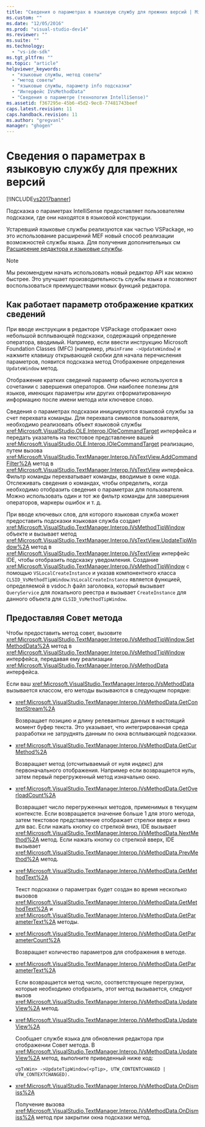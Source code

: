 ```yaml
---
title: "Сведения о параметрах в языковую службу для прежних версий | Microsoft Docs"
ms.custom: ""
ms.date: "12/05/2016"
ms.prod: "visual-studio-dev14"
ms.reviewer: ""
ms.suite: ""
ms.technology: 
  - "vs-ide-sdk"
ms.tgt_pltfrm: ""
ms.topic: "article"
helpviewer_keywords: 
  - "языковые службы, метод советы"
  - "метод советы"
  - "языковые службы, параметр info подсказки"
  - "Интерфейс IVsMethodData"
  - "Сведения о параметре (технология IntelliSense)"
ms.assetid: f367295e-45b6-45d2-9ec8-77481743beef
caps.latest.revision: 11
caps.handback.revision: 11
ms.author: "gregvanl"
manager: "ghogen"
---
```

# Сведения о параметрах в языковую службу для прежних версий
[!INCLUDE[vs2017banner](../../code-quality/includes/vs2017banner.md)]

Подсказка о параметрах IntelliSense предоставляет пользователям подсказки, где они находятся в языковой конструкции.  
  
 Устаревший языковые службы реализуются как частью VSPackage, но это использование расширений MEF новый способ реализации возможностей службы языка. Для получения дополнительных см [Расширение редактора и языковые службы](../../extensibility/extending-the-editor-and-language-services.md).  
  
> [!NOTE]
>  Мы рекомендуем начать использовать новый редактор API как можно быстрее. Это улучшает производительность службы языка и позволяют воспользоваться преимуществами новых функций редактора.  
  
## Как работает параметр отображение кратких сведений  
 При вводе инструкции в редакторе VSPackage отображает окно небольшой всплывающей подсказки, содержащий определение оператора, вводимый. Например, если ввести инструкцию Microsoft Foundation Classes \(MFC\) \(например, `pMainFrame ->UpdateWindow`\) и нажмите клавишу открывающей скобки для начала перечисления параметров, появится подсказка метод Отображение определения `UpdateWindow` метод.  
  
 Отображение кратких сведений параметр обычно используются в сочетании с завершения операторов. Они наиболее полезны для языков, имеющих параметры или других отформатированную информацию после имени метода или ключевое слово.  
  
 Сведения о параметрах подсказки инициируются языковой службы за счет перехвата команды. Для перехвата символов пользователя, необходимо реализовать объект языковой службы <xref:Microsoft.VisualStudio.OLE.Interop.IOleCommandTarget> интерфейса и передать указатель на текстовое представление вашей <xref:Microsoft.VisualStudio.OLE.Interop.IOleCommandTarget> реализацию, путем вызова <xref:Microsoft.VisualStudio.TextManager.Interop.IVsTextView.AddCommandFilter%2A> метод в <xref:Microsoft.VisualStudio.TextManager.Interop.IVsTextView> интерфейса. Фильтр команды перехватывает команды, вводимые в окне кода. Отслеживать сведения о командах, чтобы определить, когда необходимо отобразить сведения о параметрах для пользователя. Можно использовать один и тот же фильтр команды для завершения операторов, маркеры ошибок и т. д.  
  
 При вводе ключевых слов, для которого языковая служба может предоставить подсказки языковая служба создает <xref:Microsoft.VisualStudio.TextManager.Interop.IVsMethodTipWindow> объекте и вызывает метод <xref:Microsoft.VisualStudio.TextManager.Interop.IVsTextView.UpdateTipWindow%2A> метод в <xref:Microsoft.VisualStudio.TextManager.Interop.IVsTextView> интерфейс IDE, чтобы отобразить подсказку уведомления. Создание <xref:Microsoft.VisualStudio.TextManager.Interop.IVsMethodTipWindow> с помощью `VSLocalCreateInstance` и указав компонентного класса `CLSID_VsMethodTipWindow`.`VsLocalCreateInstance` является функцией, определяемой в vsdoc.h файл заголовка, который вызывает `QueryService` для локального реестра и вызывает `CreateInstance` для данного объекта для `CLSID_VsMethodTipWindow`.  
  
## Предоставляя Совет метода  
 Чтобы предоставить метод совет, вызовите <xref:Microsoft.VisualStudio.TextManager.Interop.IVsMethodTipWindow.SetMethodData%2A> метод в <xref:Microsoft.VisualStudio.TextManager.Interop.IVsMethodTipWindow> интерфейса, передавая ему реализации <xref:Microsoft.VisualStudio.TextManager.Interop.IVsMethodData> интерфейса.  
  
 Если ваш <xref:Microsoft.VisualStudio.TextManager.Interop.IVsMethodData> вызывается классом, его методы вызываются в следующем порядке:  
  
-   <xref:Microsoft.VisualStudio.TextManager.Interop.IVsMethodData.GetContextStream%2A>  
  
     Возвращает позицию и длину релевантных данных в настоящий момент буфер текста. Это указывает, что интегрированная среда разработки не затруднять данным по окна всплывающей подсказки.  
  
-   <xref:Microsoft.VisualStudio.TextManager.Interop.IVsMethodData.GetCurMethod%2A>  
  
     Возвращает метод \(отсчитываемый от нуля индекс\) для первоначального отображения. Например если возвращается нуль, затем первый перегруженный метод изначально окно.  
  
-   <xref:Microsoft.VisualStudio.TextManager.Interop.IVsMethodData.GetOverloadCount%2A>  
  
     Возвращает число перегруженных методов, применимых в текущем контексте. Если возвращается значение больше 1 для этого метода, затем текстовое представление отображает стрелки вверх и вниз для вас. Если нажать кнопку со стрелкой вниз, IDE вызывает <xref:Microsoft.VisualStudio.TextManager.Interop.IVsMethodData.NextMethod%2A> метод. Если нажать кнопку со стрелкой вверх, IDE вызывает <xref:Microsoft.VisualStudio.TextManager.Interop.IVsMethodData.PrevMethod%2A> метод.  
  
-   <xref:Microsoft.VisualStudio.TextManager.Interop.IVsMethodData.GetMethodText%2A>  
  
     Текст подсказки о параметрах будет создан во время несколько вызовов <xref:Microsoft.VisualStudio.TextManager.Interop.IVsMethodData.GetMethodText%2A> и <xref:Microsoft.VisualStudio.TextManager.Interop.IVsMethodData.GetParameterText%2A> методы.  
  
-   <xref:Microsoft.VisualStudio.TextManager.Interop.IVsMethodData.GetParameterCount%2A>  
  
     Возвращает количество параметров для отображения в методе.  
  
-   <xref:Microsoft.VisualStudio.TextManager.Interop.IVsMethodData.GetParameterText%2A>  
  
     Если возвращается метод число, соответствующее перегрузки, которые необходимо отобразить, этот метод вызывается, следуют вызов <xref:Microsoft.VisualStudio.TextManager.Interop.IVsMethodData.UpdateView%2A> метод.  
  
-   <xref:Microsoft.VisualStudio.TextManager.Interop.IVsMethodData.UpdateView%2A>  
  
     Сообщает службе языка для обновления редактора при отображении Совет метода. В <xref:Microsoft.VisualStudio.TextManager.Interop.IVsMethodData.UpdateView%2A> метод, выполните приведенный ниже код:  
  
    ```  
    <pTxWin> ->UpdateTipWindow(<pTip>, UTW_CONTENTCHANGED | UTW_CONTEXTCHANGED).  
    ```  
  
-   <xref:Microsoft.VisualStudio.TextManager.Interop.IVsMethodData.OnDismiss%2A>  
  
     Получение вызова <xref:Microsoft.VisualStudio.TextManager.Interop.IVsMethodData.OnDismiss%2A> метод при закрытии окна подсказки метод.